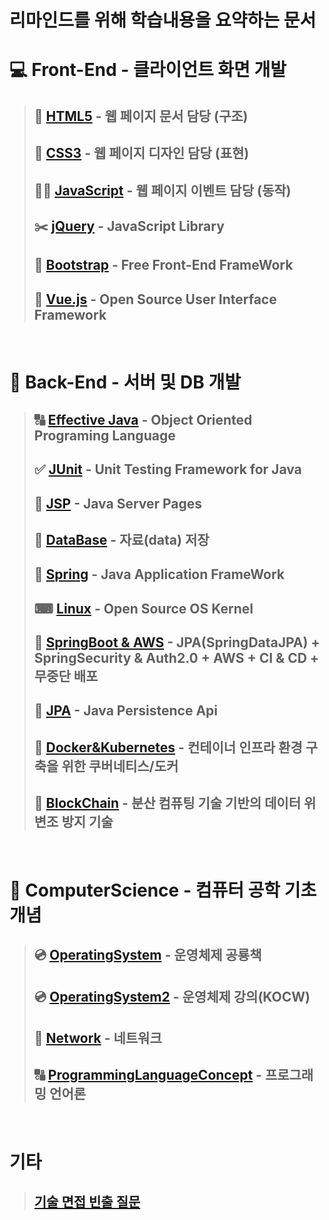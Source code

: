 # **리마인드를 위해 학습내용을 요약하는 문서**

# 💻 **Front-End** - **클라이언트** 화면 개발
>## 📃 [**HTML5**](Front-End/HTML5/README.md) - 웹 페이지 **문서** 담당 **(구조)**
>## 🌈 [**CSS3**](Front-End/CSS3/README.md) - 웹 페이지 **디자인** 담당 **(표현)**
>## 🚴‍♀️ [**JavaScript**](Front-End/JavaScript/README.md) - 웹 페이지 **이벤트** 담당 **(동작)**
>## ✂️ [**jQuery**](Front-End/jQuery/README.md) - JavaScript **Library**
>## 🛒 [**Bootstrap**](Front-End/Bootstrap/README.md) - Free Front-End **FrameWork**
>## 🎥 [**Vue.js**](Front-End/Vue.js/README.md) - Open Source User Interface **Framework**

<br>

# 💽 **Back-End** - **서버 및 DB** 개발
>## 🔠 [**Effective Java**](Back-End/Java/README.md) - Object Oriented Programing Language
>## ✅ [**JUnit**](Back-End/JUnit/README.md) - Unit Testing Framework for Java
>## 🔄 [**JSP**](Back-End/JSP/README.md) - Java Server Pages
>## 📁 [**DataBase**](Back-End/DataBase/README.md) - **자료(data)** 저장
>## 🐍 [**Spring**](Back-End/Spring/README.md) - Java Application **FrameWork**
>## ⌨ [**Linux**](Back-End/Linux/README.md) - Open Source OS Kernel
>## 🐍 [**SpringBoot & AWS**](Back-End/SpringBootAWS/README.md) - JPA(SpringDataJPA) + SpringSecurity & Auth2.0 + AWS + CI & CD + 무중단 배포
>## 🔗 [**JPA**](Back-End/JPA/README.md) - Java Persistence  Api
>## 🔄 [**Docker&Kubernetes**](Back-End/DockerKubernetes/README.md) - 컨테이너 인프라 환경 구축을 위한 쿠버네티스/도커
>## 🔗 [**BlockChain**](Back-End/BlockChain/README.md) - 분산 컴퓨팅 기술 기반의 데이터 위변조 방지 기술

<br>

# 🧮 **ComputerScience** - 컴퓨터 공학 기초 개념
>## 💿 [**OperatingSystem**](ComputerScience/OperatingSystem/README.md) - 운영체제 공룡책
>## 💿 [**OperatingSystem2**](ComputerScience/OperatingSystem2/README.md) - 운영체제 강의(KOCW)
>## 🔀 [**Network**](ComputerScience/Network/README.md) - 네트워크
>## 🔠 [**ProgrammingLanguageConcept**](ComputerScience/ProgrammingLanguageConcept/README.md) - 프로그래밍 언어론

<br>

# **기타**
>## [**기술 면접 빈출 질문**](etc/interview/README.md)